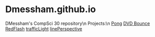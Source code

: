 # Dmessham.github.io
DMessham's CompSci 30 repository\n
Projects:\n
[Pong](https://dmessham.github.io/pong) [DVD Bounce](https://dmessham.github.io/DVD) [RedFlash](https://dmessham.github.io/redflash) [trafficLight](https://dmessham.github.io/traffic) [linePerspective](https://dmessham.github.io/linePerspective)